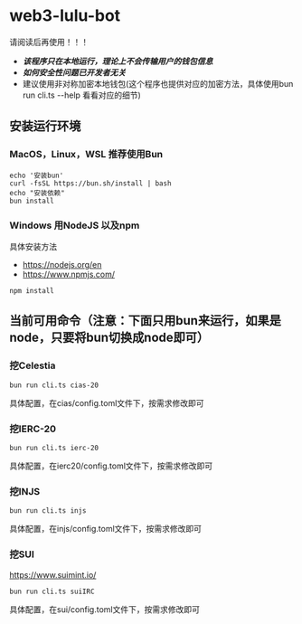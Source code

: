 # web3-lulu-bot

请阅读后再使用！！！

- ***该程序只在本地运行，理论上不会传输用户的钱包信息***
- ***如何安全性问题已开发者无关***
- 建议使用非对称加密本地钱包(这个程序也提供对应的加密方法，具体使用bun run cli.ts --help 看看对应的细节)

## 安装运行环境

### MacOS，Linux，WSL 推荐使用Bun

``` shell
echo '安装bun'
curl -fsSL https://bun.sh/install | bash
echo "安装依赖"
bun install
```
### Windows 用NodeJS 以及npm

具体安装方法

- https://nodejs.org/en
- https://www.npmjs.com/

``` shell
npm install
```

## 当前可用命令（注意：下面只用bun来运行，如果是node，只要将bun切换成node即可）

### 挖Celestia

``` shell
bun run cli.ts cias-20  
```
具体配置，在cias/config.toml文件下，按需求修改即可

### 挖IERC-20

``` shell
bun run cli.ts ierc-20  
```
具体配置，在ierc20/config.toml文件下，按需求修改即可

### 挖INJS

``` shell
bun run cli.ts injs  
```
具体配置，在injs/config.toml文件下，按需求修改即可

### 挖SUI

https://www.suimint.io/

``` shell
bun run cli.ts suiIRC  
```
具体配置，在sui/config.toml文件下，按需求修改即可

